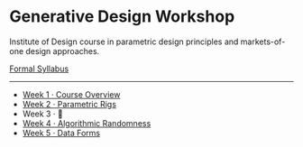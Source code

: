 # Generative Design Workshop

Institute of Design course in parametric design principles and markets-of-one design approaches.

[Formal Syllabus](generative-design-workshop.pdf)

-----

- [Week 1 · Course Overview](week01/README.md)
- [Week 2 · Parametric Rigs](week02/README.md)
- Week 3 · 🤕
- [Week 4 · Algorithmic Randomness](week04/README.md)
- [Week 5 · Data Forms](week05/README.md)
